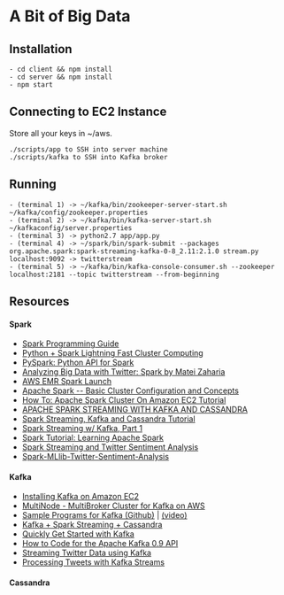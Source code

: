 # A Bit of Big Data

## Installation

```
- cd client && npm install
- cd server && npm install
- npm start
```

## Connecting to EC2 Instance

Store all your keys in ~/aws.

```
./scripts/app to SSH into server machine
./scripts/kafka to SSH into Kafka broker
```

## Running

```
- (terminal 1) -> ~/kafka/bin/zookeeper-server-start.sh ~/kafka/config/zookeeper.properties
- (terminal 2) -> ~/kafka/bin/kafka-server-start.sh ~/kafkaconfig/server.properties
- (terminal 3) -> python2.7 app/app.py
- (terminal 4) -> ~/spark/bin/spark-submit --packages org.apache.spark:spark-streaming-kafka-0-8_2.11:2.1.0 stream.py localhost:9092 -> twitterstream
- (terminal 5) -> ~/kafka/bin/kafka-console-consumer.sh --zookeeper localhost:2181 --topic twitterstream --from-beginning
```

## Resources

#### Spark
- [Spark Programming Guide](https://spark.apache.org/docs/latest/programming-guide.html#overview)
- [Python + Spark Lightning Fast Cluster Computing](https://www.youtube.com/watch?v=1KuqWuuAazM&app=desktop)
- [PySpark: Python API for Spark](https://www.youtube.com/watch?v=xc7Lc8RA8wE&app=desktop)
- [Analyzing Big Data with Twitter: Spark by Matei Zaharia](https://www.youtube.com/watch?v=rpXxsp1vSEs)
- [AWS EMR Spark Launch](http://docs.aws.amazon.com/emr/latest/ReleaseGuide/emr-spark-launch.html)
- [Apache Spark -- Basic Cluster Configuration and Concepts](https://www.youtube.com/watch?v=w1Cj2wqQYwQ)
- [How To: Apache Spark Cluster On Amazon EC2 Tutorial](https://www.supergloo.com/fieldnotes/apache-spark-cluster-amazon-ec2-tutorial/)
- [APACHE SPARK STREAMING WITH KAFKA AND CASSANDRA](http://www.bogotobogo.com/Hadoop/BigData_hadoop_Apache_Spark_Streaming_Kafka_Cassandra.php)
- [Spark Streaming, Kafka and Cassandra Tutorial](https://support.instaclustr.com/hc/en-us/articles/213663858-Spark-Streaming-Kafka-and-Cassandra-Tutorial)
- [Spark Streaming w/ Kafka, Part 1](https://www.youtube.com/watch?v=6xM0BJuwdQk)
- [Spark Tutorial: Learning Apache Spark](http://nbviewer.jupyter.org/github/spark-mooc/mooc-setup/blob/master/spark_tutorial_student.ipynb)
- [Spark Streaming and Twitter Sentiment Analysis](https://medium.com/@anicolaspp/spark-streaming-and-twitter-sentiment-analysis-c860938d484)
- [Spark-MLlib-Twitter-Sentiment-Analysis](https://devpost.com/software/spark-mllib-twitter-sentiment-analysis)

#### Kafka
- [Installing Kafka on Amazon EC2](http://edbaker.weebly.com/blog/installing-kafka-on-amazons-ec2)
- [MultiNode - MultiBroker Cluster for Kafka on AWS](https://gist.github.com/mkanchwala/fbfdd5ef866a58a77f6e)
- [Sample Programs for Kafka (Github)](https://github.com/mapr-demos/kafka-sample-programs) | [(video)](https://www.youtube.com/watch?v=1Og9n9FJteM)
- [Kafka + Spark Streaming + Cassandra](https://github.com/Yannael/kafka-sparkstreaming-cassandra)
- [Quickly Get Started with Kafka](http://www.bigendiandata.com/2016-09-30-Kafka-Quickstart/)
- [How to Code for the Apache Kafka 0.9 API](https://www.youtube.com/watch?v=0ARmhmkQ9B8)
- [Streaming Twitter Data using Kafka](https://acadgild.com/blog/streaming-twitter-data-using-kafka/)
- [Processing Tweets with Kafka Streams](https://www.madewithtea.com/processing-tweets-with-kafka-streams.html)

#### Cassandra
